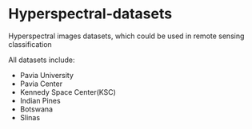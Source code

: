 # Hyperspectral-datasets
Hyperspectral images datasets, which could be used in remote sensing classification 

All datasets include:
* Pavia University
* Pavia Center
* Kennedy Space Center(KSC)
* Indian Pines
* Botswana
* Slinas
